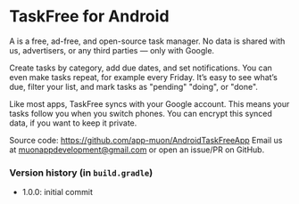 # TaskFree for Android

A is a free, ad-free, and open-source task manager. No data is shared with us,
advertisers, or any third parties — only with Google.

Create tasks by category, add due dates, and set notifications.
You can even make tasks repeat, for example every Friday. It’s easy to see what’s due,
filter your list, and mark tasks as \"pending\" \"doing\", or \"done\".

Like most apps, TaskFree syncs with your Google account. This means your tasks follow you
when you switch phones. You can encrypt this synced data, if you want to keep it private.

Source code: https://github.com/app-muon/AndroidTaskFreeApp
Email us at muonappdevelopment@gmail.com or open an issue/PR on GitHub.


### Version history (in `build.gradle`)
- 1.0.0: initial commit



